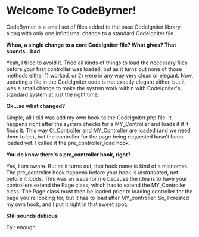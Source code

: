 <h1>Welcome To CodeByrner!</h1>

CodeByrner is a small set of files added to the base CodeIgniter library, along with only one infintismal change to a standard CodeIgniter file.

<b>Whoa, a single change to a core CodeIgniter file? What gives? That sounds...bad.</b>

Yeah, I tried to avoid it. Tried all kinds of things to load the necessary files before your first controller was loaded, but as it turns out none of those methods either 1) worked, or 2) were in any way very clean or elegant. Now, updating a file in the CodeIgniter code is not exactly elegant either, but it was a small change to make the system work within with CodeIgniter's standard system at just the right time.

<b>Ok...so what changed?</b>

Simple, all I did was add my own hook to the CodeIgniter.php file. It happens right after the system checks for a MY_Controller and loads it if it finds it. This way CI_Controller and MY_Controller are loaded (and we need them to be), but the controller for the page being requested hasn't been loaded yet. I called it the pre_controller_load hook.

<b>You do know there's a pre_controller hook, right?</b>

Yes, I am aware. But as it turns out, that hook name is kind of a misnomer. The pre_controller hook happens before your hook is <i>instantiated</i>, not before it <i>loads</i>. This was an issue for me because the idea is to have your controllers extend the Page class, which has to extend the MY_Controller class. The Page class must then be loaded prior to loading controller for the page you're looking for, but it has to load after MY_controller. So, I created my own hook, and I put it right in that sweet spot.

<b>Still sounds dubious</b>

Fair enough.
